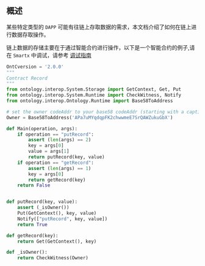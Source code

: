
## 概述

某些特定类型的 ```DAPP``` 可能有往链上存取数据的需求，本文档介绍了如何在链上进行数据存取操作。

链上数据的存储主要在于通过智能合约进行操作，以下是一个智能合约的例子,请在 ```Smartx``` 中调试，请参考 [调试指南](https://dev-docs.ont.io/#/docs-cn/QuickGuide/00-dapp_development?id=%E5%9C%A8-smartx-%E4%B8%AD%E5%88%9B%E5%BB%BA%EF%BC%8C%E7%BC%96%E8%AF%91%E5%92%8C%E9%83%A8%E7%BD%B2%E6%99%BA%E8%83%BD%E5%90%88%E7%BA%A6%E5%88%B0%E7%A7%81%E6%9C%89%E9%93%BE)

```python
OntCversion = '2.0.0'
"""
Contract Record
"""
from ontology.interop.System.Storage import GetContext, Get, Put
from ontology.interop.System.Runtime import CheckWitness, Notify
from ontology.interop.Ontology.Runtime import Base58ToAddress

# set the owner codeAddr to your base58 codeAddr (starting with a captical A)
Owner = Base58ToAddress('APa7uMYqdqpFK2chwwmeE7SrQAWZukuGbX')

def Main(operation, args):
    if operation == "putRecord":
        assert (len(args) == 2)
        key = args[0]
        value = args[1]
        return putRecord(key, value)
    if operation == "getRecord":
        assert (len(args) == 1)
        key = args[0]
        return getRecord(key)
    return False


def putRecord(key, value):
    assert (_isOwner())
    Put(GetContext(), key, value)
    Notify(["putRecord", key, value])
    return True

def getRecord(key):
    return Get(GetContext(), key)

def _isOwner():
    return CheckWitness(Owner)
```
